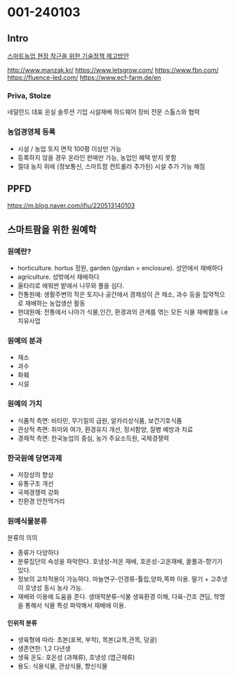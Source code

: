 # 001-240103

## Intro
[스마트농업 현장 착근을 위한 기술정책 제고방안](https://www.dbpia.co.kr/journal/articleDetail?nodeId=NODE09233136)

http://www.manzak.kr/
https://www.letsgrow.com/
https://www.fbn.com/
https://fluence-led.com/
https://www.ecf-farm.de/en

### Priva, Stolze
네덜란드 대표 온실 솔루션 기업
시설재배 하드웨어 장비 전문 스톨스와 협력

### 농업경영체 등록
- 시설 / 농업 토지 면적 100평 이상만 가능
- 등록하지 않을 경우 온라인 판매만 가능, 농업인 혜택 받지 못함
- 절대 농지 위에 (정보통신, 스마트팜 컨트롤러 추가된) 시설 추가 가능 해짐

## PPFD
https://m.blog.naver.com/ifiu/220513140103

## 스마트팜을 위한 원예학
### 원예란?
- horticulture. hortus 정원, garden (gyrdan = enclosure). 성안에서 재배하다
- agriculture. 성밖에서 재배하다
- 울타리로 에워싼 밭에서 나무와 풀을 심다.
- 전통원예: 생활주변의 작은 토지나 공간에서 경제성이 큰 채소, 과수 등을 집약적으로 재배하는 농업생산 활동
- 현대원예: 전통에서 나아가 식물,인간, 환경과의 관계를 엮는 모든 식물 재배활동 i.e 치유사업

### 원예의 분과
- 채소
- 과수
- 화훼
- 시설

### 원예의 가치
- 식품적 측면: 비타민, 무기질의 급원, 알카리성식품, 보건기호식품
- 관상적 측면: 취미와 여가, 환경유지 개선, 정서함양, 질병 예방과 치료
- 경제적 측면: 한국농업의 중심, 농가 주요소득원, 국제경쟁력

### 한국원예 당면과제
- 저장성의 향상
- 유통구조 개선
- 국제경쟁력 강화
- 친환경 안전먹거리

### 원예식물분류
분류의 의의
- 종류가 다양하다
- 분류집단의 속성을 파악한다. 호냉성-저온 재배, 호온성-고온재배, 꿀풀과-향기가 있다.
- 정보의 교차적용이 가능하다. 마늘연구-인경류-튤립,양파,쪽파 이용. 딸기 + 고추냉이 호냉성 동시 농사 가능.
- 재배와 이용에 도움을 준다. 생태적분류-식물 생육환경 이해, 다육-건조 견딤, 학명을 통해서 식물 특성 파악해서 재배에 이용.

#### 인위적 분류
- 생육형에 따라: 초본(포복, 부착), 목본(교목,관목, 덩굴)
- 생존연한: 1,2 다년생
- 생육 온도: 호온성 (과채류), 호냉성 (엽근채류)
- 용도: 식용식물, 관상식물, 향신식물